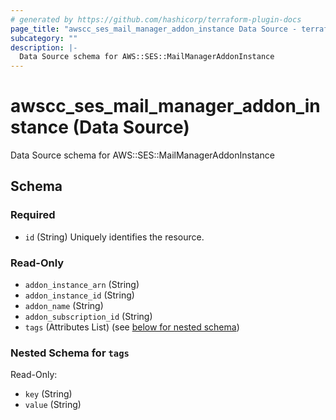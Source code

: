 ```yaml
---
# generated by https://github.com/hashicorp/terraform-plugin-docs
page_title: "awscc_ses_mail_manager_addon_instance Data Source - terraform-provider-awscc"
subcategory: ""
description: |-
  Data Source schema for AWS::SES::MailManagerAddonInstance
---
```


# awscc_ses_mail_manager_addon_instance (Data Source)

Data Source schema for AWS::SES::MailManagerAddonInstance



<!-- schema generated by tfplugindocs -->
## Schema

### Required

- `id` (String) Uniquely identifies the resource.

### Read-Only

- `addon_instance_arn` (String)
- `addon_instance_id` (String)
- `addon_name` (String)
- `addon_subscription_id` (String)
- `tags` (Attributes List) (see [below for nested schema](#nestedatt--tags))

<a id="nestedatt--tags"></a>
### Nested Schema for `tags`

Read-Only:

- `key` (String)
- `value` (String)
